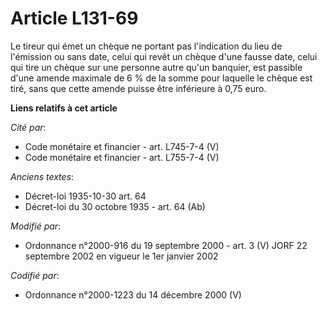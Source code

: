 # Article L131-69

Le tireur qui émet un chèque ne portant pas l'indication du lieu de l'émission ou sans date, celui qui revêt un chèque d'une
fausse date, celui qui tire un chèque sur une personne autre qu'un banquier, est passible d'une amende maximale de 6 % de la
somme pour laquelle le chèque est tiré, sans que cette amende puisse être inférieure à 0,75 euro.

**Liens relatifs à cet article**

_Cité par_:

  - Code monétaire et financier - art. L745-7-4 (V)
  - Code monétaire et financier - art. L755-7-4 (V)

_Anciens textes_:

  - Décret-loi 1935-10-30 art. 64
  - Décret-loi du 30 octobre 1935 - art. 64 (Ab)

_Modifié par_:

  - Ordonnance n°2000-916 du 19 septembre 2000 - art. 3 (V) JORF 22 septembre 2002 en vigueur le 1er janvier 2002

_Codifié par_:

  - Ordonnance n°2000-1223 du 14 décembre 2000 (V)
